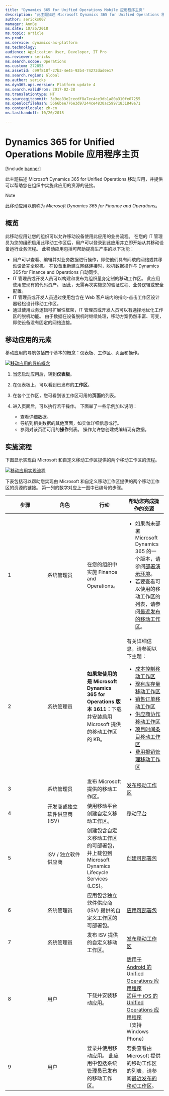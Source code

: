 ```yaml
---
title: "Dynamics 365 for Unified Operations Mobile 应用程序主页"
description: "此主题描述 Microsoft Dynamics 365 for Unified Operations 移动应用，并提供可以帮助您在组织中实施此应用的资源的链接。"
author: sericks007
manager: AnnBe
ms.date: 10/26/2018
ms.topic: article
ms.prod: 
ms.service: dynamics-ax-platform
ms.technology: 
audience: Application User, Developer, IT Pro
ms.reviewer: sericks
ms.search.scope: Operations
ms.custom: 272853
ms.assetid: c99f818f-27b3-4e45-92b4-74272dad0e17
ms.search.region: Global
ms.author: sericks
ms.dyn365.ops.version: Platform update 4
ms.search.validFrom: 2017-02-28
ms.translationtype: HT
ms.sourcegitcommit: 3e9ec83e2cecdf8a7ec4ce3db1a80a310fe07255
ms.openlocfilehash: 5666bee776e3d97244ce4830ac59971831848e71
ms.contentlocale: zh-cn
ms.lasthandoff: 10/26/2018

---
```


# <a name="dynamics-365-for-unified-operations-mobile-app-home-page"></a>Dynamics 365 for Unified Operations Mobile 应用程序主页

[!include [banner](../includes/banner.md)]

此主题描述 Microsoft Dynamics 365 for Unified Operations 移动应用，并提供可以帮助您在组织中实施此应用的资源的链接。

> [!NOTE]
> 此移动应用以前称为 *Microsoft Dynamics 365 for Finance and Operations*。

<a name="overview"></a>概览
--------

此移动应用让您的组织可以允许移动设备使用此应用的业务流程。 在您的 IT 管理员为您的组织启用此移动工作区后，用户可以登录到此应用并立即开始从其移动设备运行业务流程。 此移动应用包括可帮助提高生产率的以下功能：

- 用户可以查看、编辑并对业务数据进行操作，即使他们具有间歇的网络或其移动设备完全脱机。 在设备重新建立网络连接时，脱机数据操作与 Dynamics 365 for Finance and Operations 自动同步。
- IT 管理员或开发人员可以构建和发布为组织量身定制的移动工作区。 此应用使用您现有的代码资产。 因此，无需再次实施您的验证过程、业务逻辑或安全配置。
- IT 管理员或开发人员通过使用包含在 Web 客户端内的指向-点击工作区设计器轻松设计移动工作区。
- 通过使用业务逻辑可扩展性框架，IT 管理员或开发人员可以有选择地优化工作区的脱机功能。 由于数据在设备脱机时继续处理，移动方案仍然丰富、可变，即使设备没有固定的网络连接。

## <a name="elements-of-the-mobile-app"></a>移动应用的元素
移动应用的导航包括四个基本的概念：仪表板、工作区、页面和操作。 

[![移动应用的导航概念](./media/mobilephoneapp1-1024x536.png)](./media/mobilephoneapp1.png)

1. 当您启动应用后，转到**仪表板**。
2. 在仪表板上，可以看到已发布的**工作区**。
3. 在各个工作区，您可看到该工作区可用的**页面**的列表。
4. 进入页面后，可以执行若干操作。 下面举了一些示例加以说明：

    - 查看详细数据。
    - 导航到相关数据的其他页面，如实体详细信息或行。
    - 参阅对该页面可用的**操作**列表。 操作允许您创建或编辑现有数据。

## <a name="implementation-process"></a>实施流程
下图显示实现由 Microsoft 和自定义移动工作区提供的两个移动工作区的流程。 

[![移动应用实现流程](./media/Mobile-implementation-process-5.png)](./media/Mobile-implementation-process-5.png)

下表包括可以帮助您实现由 Microsoft 和自定义移动工作区提供的两个移动工作区的资源的链接。 第一列的数字对应上一图中已编号的步骤。

<table>
<colgroup>
<col width="25%" />
<col width="25%" />
<col width="25%" />
<col width="25%" />
</colgroup>
<thead>
<tr class="header">
<th>步骤</th>
<th>角色</th>
<th>行动</th>
<th>帮助您完成操作的资源</th>
</tr>
</thead>
<tbody>
<tr class="odd">
<td>1</td>
<td>系统管理员</td>
<td>在您的组织中实施 Finance and Operations。</td>
<td><ul><li>如果尚未部署 Microsoft Dynamics 365 的一个版本，请参阅<a href="../deployment/deploy-demo-environment.md">部署演示环境</a>。</li><li>若要查看可以使用的移动工作区的列表，请参阅<a href="mobile-workspaces-released.md">最近发布的移动工作区</a>。</li></ul></td>
</tr>
<tr class="even">
<td>2</td>
<td>系统管理员</td>
<td><strong>如果您使用的是 Microsoft Dynamics 365 for Operations 版本 1611：</strong>下载并安装启用 Microsoft 提供的移动工作区的 KB。</td>
<td>有关详细信息，请参阅以下主题：
<ul>

<li><a href="../../financials/cost-accounting/cost-controlling-mobile-workspace.md">成本控制移动工作区</a></li>
<li><a href="../../supply-chain/inventory/inventory-on-hand-mobile-workspace.md">现有库存量移动工作区</a></li>
<li><a href="../../supply-chain/sales-marketing/sales-orders-mobile-workspace.md">销售订单移动工作区</a></li>
<li><a href="../../supply-chain/procurement/vendor-collaboration-mobile-workspace.md">供应商协作移动工作区</a></li>
<li><a href="../../financials/project-management/project-time-entry-mobile-workspace.md">项目时间条目移动工作区</a></li>
<li><a href="../../financials/expense-management/expense-management-mobile-workspace.md">费用报销管理移动工作区</a></li>

</ul></td>
</tr>
<tr class="odd">
<td>3</td>
<td>系统管理员</td>
<td>发布 Microsoft 提供的移动工作区。</td>
<td><a href="publish-mobile-workspace.md">发布移动工作区</a>
</td>
</tr>
<tr class="even">
<td>4</td>
<td>开发商或独立软件供应商 (ISV)</td>
<td>使用移动平台创建自定义移动工作区。</td>
<td><a href="platform/mobile-platform-home-page.md">移动平台</a></td>
</tr>
<tr class="odd">
<td>5</td>
<td>ISV / 独立软件供应商</td>
<td>创建包含自定义移动工作区的可部署包，并上载包到 Microsoft Dynamics Lifecycle Services (LCS)。</td>
<td><a href="../deployment/create-apply-deployable-package.md">创建可部署包</a></td>
</tr>
<tr class="even">
<td>6</td>
<td>系统管理员</td>
<td>应用包含独立软件供应商 (ISV) 提供的自定义工作区的可部署包。</td>
<td><a href="../deployment/apply-deployable-package-system.md">应用可部署包</a></td>
</tr>
<tr class="odd">
<td>7</td>
<td>系统管理员</td>
<td>发布 ISV 提供的自定义移动工作区。</td>
<td><a href="publish-mobile-workspace.md">发布移动工作区</a></td>
</tr>
<tr class="even">
<td>8</td>
<td>用户</td>
<td>下载并安装移动应用。</td>
<td>
<a href="https://go.microsoft.com/fwlink/?linkid=850662">适用于 Android 的 Unified Operations 应用程序</a><BR/>
<a href="https://go.microsoft.com/fwlink/?linkid=850663">适用于 iOS 的 Unified Operations 应用程序</a><BR/>
（支持 Windows Phone）
</td>
</tr>
<tr class="odd">
<td>9</td>
<td>用户</td>
<td>登录并使用移动应用。 此应用中包括系统管理员已发布的移动工作区。</td>
<td>若要查看由 Microsoft 提供的移动工作区的列表，请参阅<a href="mobile-workspaces-released.md">最近发布的移动工作区</a>。
</td>
</tr>
</tbody>
</table>

